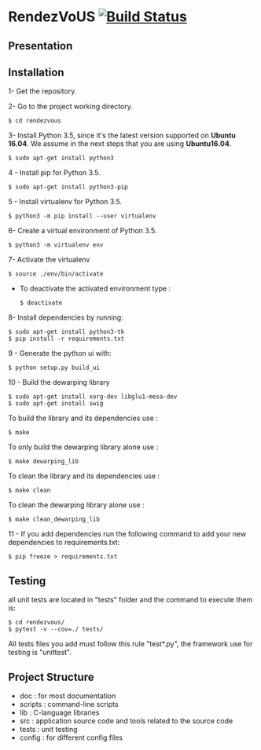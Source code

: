 # RendezVoUS [![Build Status](https://travis-ci.org/introlab/rendezvous.svg?branch=master)](https://travis-ci.org/introlab/rendezvous)

## Presentation

## Installation

1- Get the repository.

2- Go to the project working directory.
    
    $ cd rendezvous

3- Install Python 3.5, since it's the latest version supported on **Ubuntu 16.04**. We assume in the next steps that you are using **Ubuntu16.04**.

    $ sudo apt-get install python3

4 - Install pip for Python 3.5.

    $ sudo apt-get install python3-pip

5 - Install virtualenv for Python 3.5.

    $ python3 -m pip install --user virtualenv

6- Create a virtual environment of Python 3.5.

    $ python3 -m virtualenv env

7- Activate the virtualenv

    $ source ./env/bin/activate

- To deactivate the activated environment type : 

      $ deactivate

8- Install dependencies by running:

    $ sudo apt-get install python3-tk
    $ pip install -r requirements.txt

9 - Generate the python ui with:

    $ python setup.py build_ui

10 - Build the dewarping library

    $ sudo apt-get install xorg-dev libglu1-mesa-dev
    $ sudo apt-get install swig

To build the library and its dependencies use :

    $ make

To only build the dewarping library alone use :

    $ make dewarping_lib

To clean the library and its dependencies use :

    $ make clean

To clean the dewarping library alone use :

    $ make clean_dewarping_lib

11 - If you add dependencies run the following command to add your new dependencies to requirements.txt:
    
    $ pip freeze > requirements.txt

## Testing
all unit tests are located in "tests" folder and the command to execute them is:

    $ cd rendezvous/ 
    $ pytest -v --cov=./ tests/

All tests files you add must follow this rule "test*.py", the framework use for testing is "unittest".

## Project Structure

- doc : for most documentation
- scripts : command-line scripts
- lib : C-language libraries
- src : application source code and tools related to the source code
- tests : unit testing
- config : for different config files
